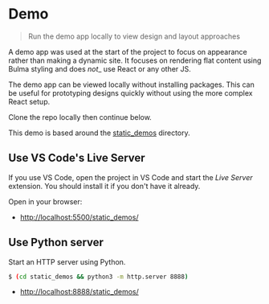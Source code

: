 # Demo
> Run the demo app locally to view design and layout approaches

A demo app was used at the start of the project to focus on appearance rather than making a dynamic site. It focuses on rendering flat content using Bulma styling and does _not__ use React or any other JS.

The demo app can be viewed locally without installing packages. This can be useful for prototyping designs quickly without using the more complex React setup.

Clone the repo locally then continue below.

This demo is based around the [static_demos](https://github.com/MichaelCurrin/instant-website/tree/master/static_demos) directory.

## Use VS Code's Live Server

If you use VS Code, open the project in VS Code and start the _Live Server_ extension. You should install it if you don't have it already.

Open in your browser:

- [http://localhost:5500/static_demos/](http://localhost:5500/static_demos/)

## Use Python server

Start an HTTP server using Python.

```sh
$ (cd static_demos && python3 -m http.server 8888)
```

- [http://localhost:8888/static_demos/](http://localhost:8888/static_demos/)
